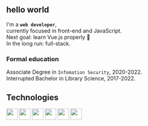 ## hello world
I'm a **<code>web developer</code>**,  
currently focused in front-end and JavaScript.  
Next goal: learn Vue.js properly 💚  
In the long run: full-stack.  

### Formal education
Associate Degree in <code>Infomation Security</code>, 2020-2022.  
Interrupted Bachelor in Library Science, 2017-2022.

## Technologies
<img src="https://cdn.jsdelivr.net/gh/devicons/devicon/icons/html5/html5-original.svg" width="30" height="30" style="display: inline-block" />
<img src="https://cdn.jsdelivr.net/gh/devicons/devicon/icons/css3/css3-original.svg" width="30" height="30" style="display: inline-block" />
<img src="https://cdn.jsdelivr.net/gh/devicons/devicon/icons/bootstrap/bootstrap-original.svg" width="30" height="30" style="display: inline-block" />
<img src="https://cdn.jsdelivr.net/gh/devicons/devicon/icons/javascript/javascript-original.svg" width="30" height="30" style="display: inline-block" />
<img src="https://cdn.jsdelivr.net/gh/devicons/devicon/icons/vuejs/vuejs-original.svg" width="30" height="30" style="display: inline-block" />
<img src="https://cdn.jsdelivr.net/gh/devicons/devicon/icons/git/git-original.svg" width="30" height="30" style="display: inline-block" />
